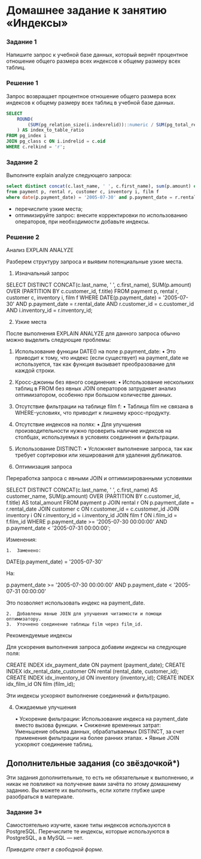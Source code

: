 # Домашнее задание к занятию «Индексы»

### Задание 1

Напишите запрос к учебной базе данных, который вернёт процентное отношение общего размера всех индексов к общему размеру всех таблиц.

### Решение 1
Запрос возвращает процентное отношение общего размера всех индексов к общему размеру всех таблиц в учебной базе данных.

```sql
SELECT 
    ROUND(
        (SUM(pg_relation_size(i.indexrelid))::numeric / SUM(pg_total_relation_size(c.oid))::numeric) * 100, 2
    ) AS index_to_table_ratio
FROM pg_index i
JOIN pg_class c ON i.indrelid = c.oid
WHERE c.relkind = 'r';
```

### Задание 2

Выполните explain analyze следующего запроса:
```sql
select distinct concat(c.last_name, ' ', c.first_name), sum(p.amount) over (partition by c.customer_id, f.title)
from payment p, rental r, customer c, inventory i, film f
where date(p.payment_date) = '2005-07-30' and p.payment_date = r.rental_date and r.customer_id = c.customer_id and i.inventory_id = r.inventory_id
```
- перечислите узкие места;
- оптимизируйте запрос: внесите корректировки по использованию операторов, при необходимости добавьте индексы.

### Решение 2

Анализ EXPLAIN ANALYZE

Разберем структуру запроса и выявим потенциальные узкие места.

1. Изначальный запрос

SELECT DISTINCT 
    CONCAT(c.last_name, ' ', c.first_name), 
    SUM(p.amount) OVER (PARTITION BY c.customer_id, f.title)
FROM payment p, rental r, customer c, inventory i, film f
WHERE DATE(p.payment_date) = '2005-07-30' 
  AND p.payment_date = r.rental_date 
  AND r.customer_id = c.customer_id 
  AND i.inventory_id = r.inventory_id;

2. Узкие места

После выполнения EXPLAIN ANALYZE для данного запроса обычно можно выделить следующие проблемы:
   1.	Использование функции DATE() на поле p.payment_date:
	•	Это приводит к тому, что индекс (если существует) на payment_date не используется, так как функция вызывает преобразование для каждой строки.
   2.	Кросс-джоины без явного соединения:
	•	Использование нескольких таблиц в FROM без явных JOIN операторов затрудняет анализ оптимизатором, особенно при большом количестве данных.
   3.	Отсутствие фильтрации на таблице film f:
	•	Таблица film не связана в WHERE-условиях, что приводит к лишнему кросс-продукту.
   4.	Отсутствие индексов на полях:
	•	Для улучшения производительности нужно проверить наличие индексов на столбцах, используемых в условиях соединения и фильтрации.
   5.	Использование DISTINCT:
	•	Усложняет выполнение запроса, так как требует сортировки или хеширования для удаления дубликатов.

3. Оптимизация запроса

Переработка запроса с явными JOIN и оптимизированными условиями

SELECT DISTINCT 
    CONCAT(c.last_name, ' ', c.first_name) AS customer_name, 
    SUM(p.amount) OVER (PARTITION BY c.customer_id, f.title) AS total_amount
FROM payment p
JOIN rental r ON p.payment_date = r.rental_date
JOIN customer c ON r.customer_id = c.customer_id
JOIN inventory i ON r.inventory_id = i.inventory_id
JOIN film f ON i.film_id = f.film_id
WHERE p.payment_date >= '2005-07-30 00:00:00' 
  AND p.payment_date < '2005-07-31 00:00:00';

Изменения:

	1.	Заменено:

DATE(p.payment_date) = '2005-07-30'

На:

p.payment_date >= '2005-07-30 00:00:00' AND p.payment_date < '2005-07-31 00:00:00'

Это позволяет использовать индекс на payment_date.

	2.	Добавлены явные JOIN для улучшения читаемости и помощи оптимизатору.
	3.	Уточнено соединение таблицы film через film_id.

Рекомендуемые индексы

Для ускорения выполнения запроса добавим индексы на следующие поля:

CREATE INDEX idx_payment_date ON payment (payment_date);
CREATE INDEX idx_rental_date_customer ON rental (rental_date, customer_id);
CREATE INDEX idx_inventory_id ON inventory (inventory_id);
CREATE INDEX idx_film_id ON film (film_id);

Эти индексы ускоряют выполнение соединений и фильтрацию.

4. Ожидаемые улучшения

	•	Ускорение фильтрации: Использование индекса на payment_date вместо вызова функции.
	•	Снижение временных затрат: Уменьшение объема данных, обрабатываемых DISTINCT, за счет применения фильтрации на более ранних этапах.
	•	Явные JOIN ускоряют соединение таблиц.

## Дополнительные задания (со звёздочкой*)
Эти задания дополнительные, то есть не обязательные к выполнению, и никак не повлияют на получение вами зачёта по этому домашнему заданию. Вы можете их выполнить, если хотите глубже шире разобраться в материале.

### Задание 3*

Самостоятельно изучите, какие типы индексов используются в PostgreSQL. Перечислите те индексы, которые используются в PostgreSQL, а в MySQL — нет.

*Приведите ответ в свободной форме.*
